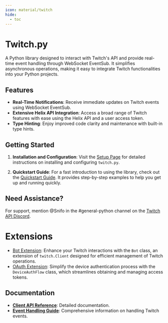 ```yaml
---
icon: material/twitch
hide:
  - toc
---
```


# Twitch.py

A Python library designed to interact with Twitch's API and provide real-time event handling through WebSocket EventSub. It simplifies asynchronous operations, making it easy to integrate Twitch functionalities into your Python projects.

## Features

- **Real-Time Notifications**: Receive immediate updates on Twitch events using WebSocket EventSub.
- **Extensive Helix API Integration**: Access a broad range of Twitch features with ease using the Helix API and a user access token.
- **Type Hinting**: Enjoy improved code clarity and maintenance with built-in type hints.

## Getting Started

1. **Installation and Configuration**: Visit the [Setup Page](setup.md) for detailed instructions on installing and configuring `twitch.py`.

2. **Quickstart Guide**: For a fast introduction to using the library, check out the [Quickstart Guide](quickstart.md). It provides step-by-step examples to help you get up and running quickly.


## Need Assistance?

For support, mention @Snifo in the #general-python channel on the [Twitch API Discord](https://discord.gg/8NXaEyV).

# Extensions

- [Bot Extension](ext/bot/index.md): Enhance your Twitch interactions with the `Bot` class, an extension of `twitch.Client` designed for efficient management of Twitch operations.
- [OAuth Extension](ext/oauth/index.md): Simplify the device authentication process with the `DeviceAuthFlow` class, which streamlines obtaining and managing access tokens.

## Documentation

- **[Client API Reference](reference/client.md)**: Detailed documentation.
- **[Event Handling Guide](events/index.md)**: Comprehensive information on handling Twitch events.

